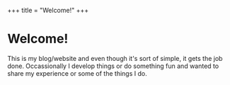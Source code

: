 +++
title = "Welcome!"
+++

# Welcome!

This is my blog/website and even though it's sort of simple, it gets the job done. Occassionally I develop things or do something fun and wanted to share my experience or some of the things I do. 
